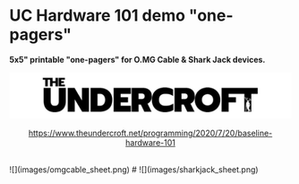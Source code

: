 # UC Hardware 101 demo "one-pagers"
**5x5" printable "one-pagers" for O.MG Cable & Shark Jack devices.**

![](images/undercroft.jpg)
<p align="center">
   <a href="#">https://www.theundercroft.net/programming/2020/7/20/baseline-hardware-101 
</a> 
   <br><br>
</p>
![](images/omgcable_sheet.png)
#
![](images/sharkjack_sheet.png)
